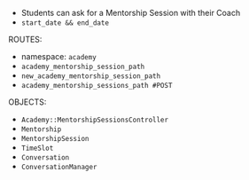 - Students can ask for a Mentorship Session with their Coach
- `start_date && end_date`

ROUTES:
- namespace: `academy`
- `academy_mentorship_session_path`
- `new_academy_mentorship_session_path`
- `academy_mentorship_sessions_path #POST`


OBJECTS:
- `Academy::MentorshipSessionsController`
- `Mentorship`
- `MentorshipSession`
- `TimeSlot`
- `Conversation`
- `ConversationManager`
